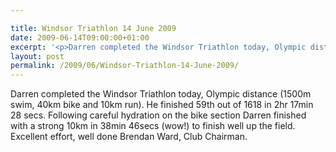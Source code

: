 ```yaml
---

title: Windsor Triathlon 14 June 2009
date: 2009-06-14T09:00:00+01:00
excerpt: '<p>Darren completed the Windsor Triathlon today, Olympic distance (1500m swim, 40km bike and 10km run). He finished 59th out of 1618 in 2hr 17min 28 secs. Following careful hydration on the bike section Darren finished with a strong 10km in 38min 46secs (wow!) to finish well up the field. Excellent effort, well done Brendan Ward, Club Chairman.</p>'
layout: post
permalink: /2009/06/Windsor-Triathlon-14-June-2009/
---
```

Darren completed the Windsor Triathlon today, Olympic distance (1500m swim, 40km bike and 10km run). He finished 59th out of 1618 in 2hr 17min 28 secs. Following careful hydration on the bike section Darren finished with a strong 10km in 38min 46secs (wow!) to finish well up the field. Excellent effort, well done Brendan Ward, Club Chairman.
